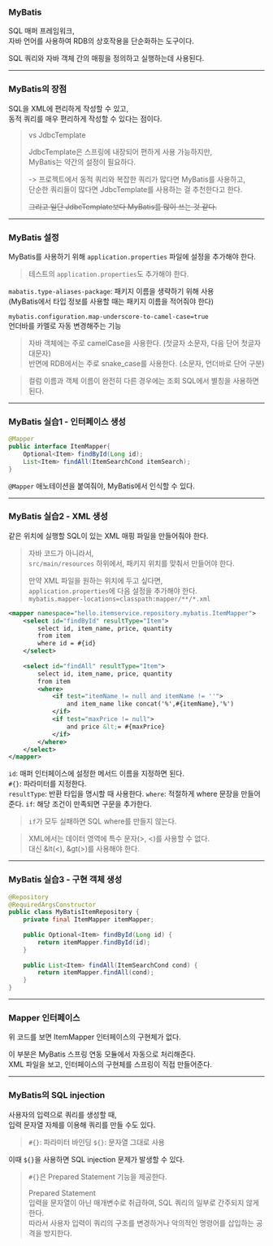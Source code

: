 ### MyBatis

SQL 매퍼 프레임워크,  
자바 언어를 사용하여 RDB의 상호작용을 단순화하는 도구이다.

SQL 쿼리와 자바 객체 간의 매핑을 정의하고 실행하는데 사용된다.

---

### MyBatis의 장점

SQL을 XML에 편리하게 작성할 수 있고,  
동적 쿼리를 매우 편리하게 작성할 수 있다는 점이다.

> vs JdbcTemplate
> 
> JdbcTemplate은 스프링에 내장되어 편하게 사용 가능하지만,  
> MyBatis는 약간의 설정이 필요하다.
>
> -> 프로젝트에서 동적 쿼리와 복잡한 쿼리가 많다면 MyBatis를 사용하고,  
> 단순한 쿼리들이 많다면 JdbcTemplate를 사용하는 걸 추천한다고 한다.
> 
> ~~그리고 일단 JdbcTemplate보다 MyBatis를 많이 쓰는 것 같다.~~

---

### MyBatis 설정

MyBatis를 사용하기 위해 `application.properties` 파일에 설정을 추가해야 한다.

> 테스트의 `application.properties`도 추가해야 한다.

`mabatis.type-aliases-package`: 패키지 이름을 생략하기 위해 사용  
(MyBatis에서 타입 정보를 사용할 때는 패키지 이름을 적어줘야 한다)

`mybatis.configuration.map-underscore-to-camel-case=true`  
언더바를 카멜로 자동 변경해주는 기능

> 자바 객체에는 주로 camelCase을 사용한다. (첫글자 소문자, 다음 단어 첫글자 대문자)  
> 반면에 RDB에서는 주로 snake_case를 사용한다. (소문자, 언더바로 단어 구분)

> 컬럼 이름과 객체 이름이 완전히 다른 경우에는 조회 SQL에서 별칭을 사용하면 된다.

---

### MyBatis 실습1 - 인터페이스 생성

```java
@Mapper
public interface ItemMapper{
    Optional<Item> findById(Long id);
    List<Item> findAll(ItemSearchCond itemSearch);
}
```

`@Mapper` 애노테이션을 붙여줘야, MyBatis에서 인식할 수 있다.

---

### MyBatis 실습2 - XML 생성

같은 위치에 실행할 SQL이 있는 XML 매핑 파일을 만들어줘야 한다.

> 자바 코드가 아니라서,  
> `src/main/resources` 하위에서, 패키지 위치를 맞춰서 만들어야 한다.
> 
> 만약 XML 파일을 원하는 위치에 두고 싶다면,  
> `application.properties`에 다음 설정을 추가해야 한다.  
> `mybatis.mapper-locations=classpath:mapper/**/*.xml`

```xml
<mapper namespace="hello.itemservice.repository.mybatis.ItemMapper">
    <select id="findById" resultType="Item">
        select id, item_name, price, quantity
        from item
        where id = #{id}
    </select>
    
    <select id="findAll" resultType="Item">
        select id, item_name, price, quantity
        from item
        <where>
            <if test="itemName != null and itemName != ''">
                and item_name like concat('%',#{itemName},'%')
            </if>
            <if test="maxPrice != null">
                and price &lt;= #{maxPrice}
            </if>
        </where>
    </select>
</mapper>
```

`id`: 매퍼 인터페이스에 설정한 메서드 이름을 지정하면 된다.  
`#{}`: 파라미터를 지정한다.  
`resultType`: 반환 타입을 명시할 때 사용한다.
`where`: 적절하게 where 문장을 만들어준다.
`if`: 해당 조건이 만족되면 구문을 추가한다.

> `if`가 모두 실패하면 SQL where를 만들지 않는다.

> XML에서는 데이터 영역에 특수 문자(>, <)를 사용할 수 없다.  
> 대신 &lt(<), &gt(>)를 사용해야 한다.

---

### MyBatis 실습3 - 구현 객체 생성

```java
@Repository
@RequiredArgsConstructor
public class MyBatisItemRepository {
    private final ItemMapper itemMapper;
    
    public Optional<Item> findById(Long id) {
        return itemMapper.findById(id);
    }
    
    public List<Item> findAll(ItemSearchCond cond) {
        return itemMapper.findAll(cond);
    }
}
```

---

### Mapper 인터페이스

위 코드를 보면 ItemMapper 인터페이스의 구현체가 없다.

이 부분은 MyBatis 스프링 연동 모듈에서 자동으로 처리해준다.  
XML 파일을 보고, 인터페이스의 구현체를 스프링이 직접 만들어준다.

---

### MyBatis의 SQL injection

사용자의 입력으로 쿼리를 생성할 때,  
입력 문자열 자체를 이용해 쿼리를 만들 수도 있다.

> `#{}`: 파라미터 바인딩
> `${}`: 문자열 그대로 사용

이때 `${}`을 사용하면 SQL injection 문제가 발생할 수 있다.

> `#{}`은 Prepared Statement 기능을 제공한다.
> 
> Prepared Statement  
> 입력을 문자열이 아닌 매개변수로 취급하여, SQL 쿼리의 일부로 간주되지 않게 한다.  
> 따라서 사용자 입력이 쿼리의 구조를 변경하거나 악의적인 명령어를 삽입하는 공격을 방지한다.









